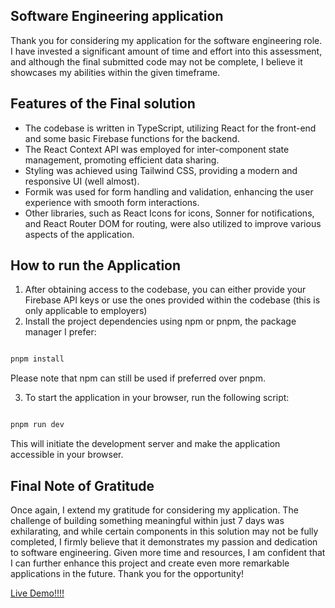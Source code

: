 ## Software Engineering application

Thank you for considering my application for the software engineering role. I have invested a significant amount of time and effort into this assessment, and although the final submitted code may not be complete, I believe it showcases my abilities within the given timeframe.

## Features of the Final solution

-   The codebase is written in TypeScript, utilizing React for the front-end and some basic Firebase functions for the backend.
-   The React Context API was employed for inter-component state management, promoting efficient data sharing.
-   Styling was achieved using Tailwind CSS, providing a modern and responsive UI (well almost).
-   Formik was used for form handling and validation, enhancing the user experience with smooth form interactions.
-   Other libraries, such as React Icons for icons, Sonner for notifications, and React Router DOM for routing, were also utilized to improve various aspects of the application.

## How to run the Application

1. After obtaining access to the codebase, you can either provide your Firebase API keys or use the ones provided within the codebase (this is only applicable to employers)
2. Install the project dependencies using npm or pnpm, the package manager I prefer:

```bash

pnpm install

```

Please note that npm can still be used if preferred over pnpm.

3. To start the application in your browser, run the following script:

```bash

pnpm run dev

```

This will initiate the development server and make the application accessible in your browser.

## Final Note of Gratitude

Once again, I extend my gratitude for considering my application. The challenge of building something meaningful within just 7 days was exhilarating, and while certain components in this solution may not be fully completed, I firmly believe that it demonstrates my passion and dedication to software engineering. Given more time and resources, I am confident that I can further enhance this project and create even more remarkable applications in the future. Thank you for the opportunity!

[Live Demo!!!!](https://codesticth.vercel.app/)
